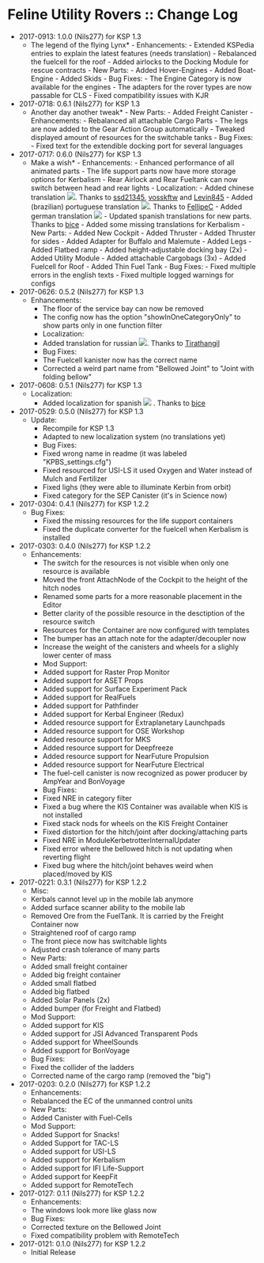 # Feline Utility Rovers :: Change Log

* 2017-0913: 1.0.0 (Nils277) for KSP 1.3
	+ The legend of the flying Lynx*
			- Enhancements:
			- Extended KSPedia entries to explain the latest features (needs translation)
			- Rebalanced the fuelcell for the roof
			- Added airlocks to the Docking Module for rescue contracts
			- New Parts:
			- Added Hover-Engines
			- Added Boat-Engine
			- Added Skids
			- Bug Fixes:
			- The Engine Category is now available for the engines
			- The adapters for the rover types are now passable for CLS
			- Fixed compatibility issues with KJR
* 2017-0718: 0.6.1 (Nils277) for KSP 1.3
	+ Another day another tweak*
			- New Parts:
			- Added Freight Canister
			- Enhancements:
			- Rebalanced all attachable Cargo Parts
			- The legs are now added to the Gear Action Group automatically
			- Tweaked displayed amount of resources for the switchable tanks
			- Bug Fixes:
			- Fixed text for the extendible docking port for several languages
* 2017-0717: 0.6.0 (Nils277) for KSP 1.3
	+ Make a wish*
			- Enhancements:
			- Enhanced performance of all animated parts
			- The life support parts now have more storage options for Kerbalism
			- Rear Airlock and Rear Fueltank can now switch between head and rear lights
			- Localization:
			- Added chinese translation ![](http://i.imgur.com/JyqfJ1P.png). Thanks to [ssd21345](http://forum.kerbalspaceprogram.com/index.php?/profile/146209-ssd21345/), [vosskftw](http://forum.kerbalspaceprogram.com/index.php?/profile/175031-vosskftw/) and [Levin845](http://forum.kerbalspaceprogram.com/index.php?/profile/176530-levin845/)
			- Added (brazilian) portuguese translation ![](http://i.imgur.com/THVD1ot.jpg). Thanks to [FellipeC](http://forum.kerbalspaceprogram.com/index.php?/profile/77983-fellipec/)
			- Added german translation ![](http://i.imgur.com/SuHOnKm.png)
			- Updated spanish translations for new parts. Thanks to [bice](http://forum.kerbalspaceprogram.com/index.php?/profile/152599-bice/)
			- Added some missing translations for Kerbalism
			- New Parts:
			- Added New Cockpit
			- Added Thruster
			- Added Thruster for sides
			- Added Adapter for Buffalo and Malemute
			- Added Legs
			- Added Flatbed ramp
			- Added height-adjustable docking bay (2x)
			- Added Utility Module
			- Added attachable Cargobags (3x)
			- Added Fuelcell for Roof
			- Added Thin Fuel Tank
			- Bug Fixes:
			- Fixed multiple errors in the english texts
			- Fixed multiple logged warnings for configs
* 2017-0626: 0.5.2 (Nils277) for KSP 1.3
	+ Enhancements:
		- The floor of the service bay can now be removed
		- The config now has the option "showInOneCategoryOnly" to show parts only in one function filter
		- Localization:
		- Added translation for russian ![](http://i.imgur.com/mFRcn0a.png). Thanks to [Tirathangil](https://github.com/Tirathangil)
		- Bug Fixes:
		- The Fuelcell kanister now has the correct name
		- Corrected a weird part name from "Bellowed Joint" to "Joint with folding bellow"
* 2017-0608: 0.5.1 (Nils277) for KSP 1.3
	+ Localization:
		- Added localization for spanish ![](http://i.imgur.com/cXO4NUi.png) . Thanks to [bice](http://forum.kerbalspaceprogram.com/index.php?/profile/152599-bice/)
* 2017-0529: 0.5.0 (Nils277) for KSP 1.3
	+ Update:
		- Recompile for KSP 1.3
		- Adapted to new localization system (no translations yet)
		- Bug Fixes:
		- Fixed wrong name in readme (it was labeled "KPBS_settings.cfg")
		- Fixed resourced for USI-LS it used Oxygen and Water instead of Mulch and Fertilizer
		- Fixed lighs (they were able to illuminate Kerbin from orbit)
		- Fixed category for the SEP Canister (it's in Science now)
* 2017-0304: 0.4.1 (Nils277) for KSP 1.2.2
	+ Bug Fixes:
		- Fixed the missing resources for the life support containers
		- Fixed the duplicate converter for the fuelcell when Kerbalism is installed
* 2017-0303: 0.4.0 (Nils277) for KSP 1.2.2
	+ Enhancements:
		- The switch for the resources is not visible when only one resource is available
		- Moved the front AttachNode of the Cockpit to the height of the hitch nodes
		- Renamed some parts for a more reasonable placement in the Editor
		- Better clarity of the possible resource in the desctiption of the resource switch
		- Resources for the Container are now configured with templates
		- The bumper has an attach note for the adapter/decoupler now
		- Increase the weight of the canisters and wheels for a slighly lower center of mass
		- Mod Support:
		- Added support for Raster Prop Monitor
		- Added support for ASET Props
		- Added support for Surface Experiment Pack
		- Added support for RealFuels
		- Added support for Pathfinder
		- Added support for Kerbal Engineer (Redux)
		- Added resource support for Extraplanetary Launchpads
		- Added resource support for OSE Workshop
		- Added resource support for MKS
		- Added resource support for Deepfreeze
		- Added resource support for NearFuture Propulsion
		- Added resource support for NearFuture Electrical
		- The fuel-cell canister is now recognized as power producer by AmpYear and BonVoyage
		- Bug Fixes:
		- Fixed NRE in category filter
		- Fixed a bug where the KIS Container was available when KIS is not installed
		- Fixed stack nods for wheels on the KIS Freight Container
		- Fixed distortion for the hitch/joint after docking/attaching parts
		- Fixed NRE in ModuleKerbetrotterInternalUpdater
		- Fixed error where the bellowed hitch is not updating when reverting flight
		- Fixed bug where the hitch/joint behaves weird when placed/moved by KIS
* 2017-0221: 0.3.1 (Nils277) for KSP 1.2.2
	+ Misc:
	+ Kerbals cannot level up in the mobile lab anymore
	+ Added surface scanner ability to the mobile lab
	+ Removed Ore from the FuelTank. It is carried by the Freight Container now
	+ Straightened roof of cargo ramp
	+ The front piece now has switchable lights
	+ Adjusted crash tolerance of many parts
	+ New Parts:
	+ Added small freight container
	+ Added big freight container
	+ Added small flatbed
	+ Added big flatbed
	+ Added Solar Panels (2x)
	+ Added bumper (for Freight and Flatbed)
	+ Mod Support:
	+ Added support for KIS
	+ Added support for JSI Advanced Transparent Pods
	+ Added support for WheelSounds
	+ Added support for BonVoyage
	+ Bug Fixes:
	+ Fixed the collider of the ladders
	+ Corrected name of the cargo ramp (removed the "big")
* 2017-0203: 0.2.0 (Nils277) for KSP 1.2.2
	+ Enhancements:
	+ Rebalanced the EC of the unmanned control units
	+ New Parts:
	+ Added Canister with Fuel-Cells
	+ Mod Support:
	+ Added Support for Snacks!
	+ Added Support for TAC-LS
	+ Added support for USI-LS
	+ Added support for Kerbalism
	+ Added support for IFI Life-Support
	+ Added support for KeepFit
	+ Added support for RemoteTech
* 2017-0127: 0.1.1 (Nils277) for KSP 1.2.2
	+ Enhancements:
	+ The windows look more like glass now
	+ Bug Fixes:
	+ Corrected texture on the Bellowed Joint
	+ Fixed compatibility problem with RemoteTech
* 2017-0121: 0.1.0 (Nils277) for KSP 1.2.2
	+ Initial Release
